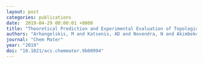 ```yaml
---
layout: post
categories: publications
date:  2019-04-29 00:00:01 +0000
title: "Theoretical Prediction and Experimental Evaluation of Topological Landscape and Thermodynamic Stability of a Fluorinated Zeolitic Imidazolate Framework"
authors: "Arhangelskis, M and Katsenis, AD and Novendra, N and Akimbekov, Z and Gandrath, D and Marrett, JM and Ayoub, G and Morris, AJ and Farha, OK and Friscic, T"
journal: "Chem Mater"
year: "2019"
doi: "10.1021/acs.chemmater.9b00994"
---
```

